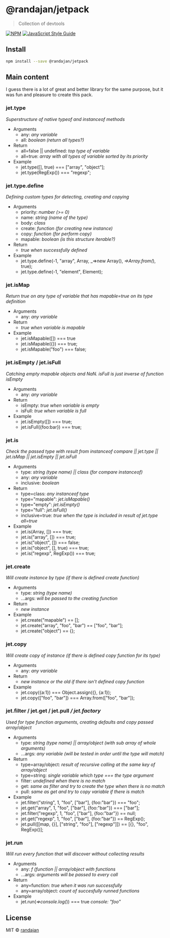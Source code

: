 # @randajan/jetpack

> Collection of devtools

[![NPM](https://img.shields.io/npm/v/@randajan/jetpack.svg)](https://www.npmjs.com/package/@randajan/jetpack) [![JavaScript Style Guide](https://img.shields.io/badge/code_style-standard-brightgreen.svg)](https://standardjs.com)

## Install

```bash
npm install --save @randajan/jetpack
```

## Main content

I guess there is a lot of great and better library for the same purpose, but it was fun and pleasure to create this pack.


### __jet.type__
_Superstructure of native typeof and instanceof methods_

* Arguments
  * any: _any variable_
  * all: _boolean (return all types?)_
* Return
  * all=false || undefined: _top type of variable_
  * all=true: _array with all types of variable sorted by its priority_
* Example
  * jet.type([], true) === ["array", "object"];
  * jet.type(RegExp()) === "regexp";

### __jet.type.define__
_Defining custom types for detecting, creating and copying_

* Arguments
  * priority: _number (>= 0)_
  * name: _string (name of the type)_
  * body: _class_
  * create: _function (for creating new instance)_
  * copy: _function (for perform copy)_
  * mapable: _boolean (is this structure iterable?)_
* Return
  * _true when successfully defined_
* Example
  * jet.type.define(-1, "array", Array, _=>new Array(), _=>Array.from(_), true);
  * jet.type.define(-1, "element", Element);

### __jet.isMap__
_Return true on any type of variable that has mapable=true on its type definition_

* Arguments
  * any: _any variable_
* Return
  * _true when variable is mapable_
* Example
  * jet.isMapable([]) === true
  * jet.isMapable({}) === true;
  * jet.isMapable("foo") === false;

### __jet.isEmpty / jet.isFull__
_Catching empty mapable objects and NaN. isFull is just inverse of function isEmpty_

* Arguments
  * any: _any variable_
* Return
  * isEmpty: _true when variable is empty_
  * isFull: _true when variable is full_
* Example
  * jet.isEmpty([]) === true;
  * jet.isFull({foo:bar}) === true;

### __jet.is__
_Check the passed type with result from instanceof compare || jet.type || jet.isMap || jet.isEmpty || jet.isFull_

* Arguments
  * type: _string (type name) || class (for compare instanceof)_
  * any: _any variable_
  * inclusive: _boolean_
* Return
  * type=class: _any instanceof type_
  * type="mapable": _jet.isMapable()_
  * type="empty": _jet.isEmpty()_
  * type="full": _jet.isFull()_
  * inclusive=true: _true when the type is included in result of jet.type all=true_
* Example
  * jet.is(Array, []) === true;
  * jet.is("array", []) === true;
  * jet.is("object", []) === false;
  * jet.is("object", [], true) === true;
  * jet.is("regexp", RegExp()) === true;

### __jet.create__
_Will create instance by type (if there is defined create function)_

* Arguments
  * type: _string (type name)_
  * ...args: _will be passed to the creating function_
* Return
  * _new instance_
* Example
  * jet.create("mapable") == [];
  * jet.create("array", "foo", "bar") == ["foo", "bar"];
  * jet.create("object") == {};

### __jet.copy__
_Will create copy of instance (if there is defined copy function for its type)_

* Arguments
  * any: _any variable_
* Return
  * _new instance or the old if there isn't defined copy function_
* Example
  * jet.copy({a:1}) === Object.assign({}, {a:1});
  * jet.copy(["foo", "bar"]) === Array.from(["foo", "bar"]);

### __jet.filter / jet.get / jet.pull__ _/ jet.factory_
_Used for type function arguments, creating defaults and copy passed array/object_

* Arguments
  * type: _string (type name) || array/object (with sub array of whole arguments)_
  * ...args: _any variable (will be tested in order until the type will match)_
* Return
  * type=array/object: _result of recursive calling at the same key of array/object_
  * type=string: _single variable which type === the type argument_
  * filter: _undefined when there is no match_
  * get: _same as filter and try to create the type when there is no match_
  * pull: _same as get and try to copy variable if there is match_
* Example
  * jet.filter("string", 1, "foo", ["bar"], {foo:"bar"}) === "foo";
  * jet.get("array", 1, "foo", ["bar"], {foo:"bar"}) === ["bar"];
  * jet.filter("regexp", 1, "foo", ["bar"], {foo:"bar"}) == null;
  * jet.get("regexp", 1, "foo", ["bar"], {foo:"bar"}) == RegExp();
  * jet.pull([[map, {}], ["string", "foo"], ["regexp"]]) == [{}, "foo", RegExp()];

### __jet.run__
_Will run every function that will discover without collecting results_

* Arguments
  * any: _f (function || array/object with functions_
  * ...args: _arguments will be passed to every call_
* Return
  * any=function: _true when it was run successfully_
  * any=array/object: _count of succesfully runned functions_
* Example
  * jet.run(_=>console.log(_)) === true _console: "foo"_


## License

MIT © [randajan](https://github.com/randajan)
